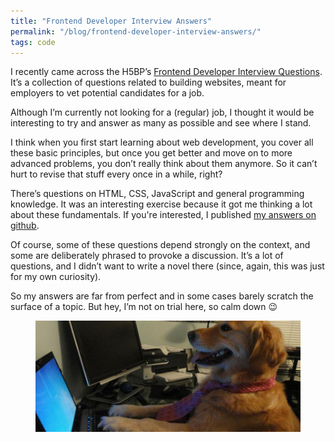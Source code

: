 ```yaml
---
title: "Frontend Developer Interview Answers"
permalink: "/blog/frontend-developer-interview-answers/"
tags: code
---
```


<p class="lead">
I recently came across the H5BP’s <a href="https://github.com/h5bp/Front-end-Developer-Interview-Questions">Frontend Developer Interview Questions</a>. It’s a collection of questions related to building websites, meant for employers to vet potential candidates for a job.
</p>

Although I’m currently not looking for a (regular) job, I thought it would be interesting to try and answer as many as possible and see where I stand. 

I think when you first start learning about web development, you cover all these basic principles, but once you get better and move on to more advanced problems, you don’t really think about them anymore. So it can’t hurt to revise that stuff every once in a while, right?

There’s questions on HTML, CSS, JavaScript and general programming knowledge.
It was an interesting exercise because it got me thinking a lot about these fundamentals. If you're interested, I published [my answers on github](https://github.com/maxboeck/Front-end-Developer-Interview-Questions).

Of course, some of these questions depend strongly on the context, and some are deliberately phrased to provoke a discussion. It’s a lot of questions, and I didn’t want to write a novel there (since, again, this was just for my own curiosity).

So my answers are far from perfect and in some cases barely scratch the surface of a topic. But hey, I’m not on trial here, so calm down 😉

<figure class="extend">
  <img src="ihavenoideawhatimdoing.jpg" alt="I have no idea what I'm doing">
</figure>
